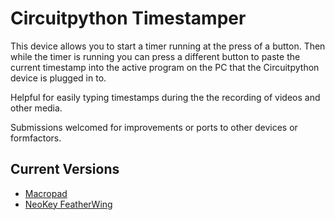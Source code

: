 # Circuitpython Timestamper
This device allows you to start a timer running at the press of a button. Then while the timer is running you can press a different button to paste the current timestamp into the active program on the PC that the Circuitpython device is plugged in to.

Helpful for easily typing timestamps during the the recording of videos and other media.

Submissions welcomed for improvements or ports to other devices or formfactors.

## Current Versions
- [Macropad](MacroPad_Timestamper/code.py)
- [NeoKey FeatherWing](NeoKey_FeatherWing_Timestamper/code.py)
 